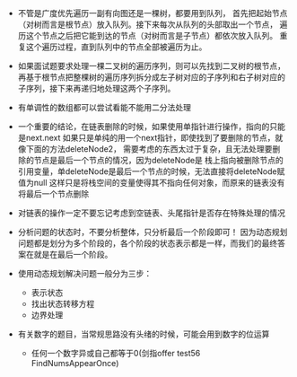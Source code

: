 - 不管是广度优先遍历一副有向图还是一棵树，都要用到队列，
首先把起始节点（对树而言是根节点）放入队列。接下来每次从队列的头部取出一个节点，
遍历这个节点之后把它能到达的节点（对树而言是子节点）都依次放入队列。
重复这个遍历过程，直到队列中的节点全部被遍历为止。

- 如果面试题要求处理一棵二叉树的遍历序列，则可以先找到二叉树的根节点，
再基于根节点把整棵树的遍历序列拆分成左子树对应的子序列和右子树对应的子序列，接下来再递归地处理这两个子序列。

- 有单调性的数组都可以尝试看能不能用二分法处理

- 一个重要的结论，在链表删除的时候，如果使用单指针进行操作，指向的只能是next.next
如果只是单纯的用一个next指针，即使找到了要删除的节点，就像下面的方法deleteNode2，
需要考虑的东西太过于复杂，且无法处理要删除的节点是最后一个节点的情况，因为deleteNode是
栈上指向被删除节点的引用变量，单deleteNode是最后一个节点的时候，无法直接将deleteNode赋值为null
这样只是将栈空间的变量使得其不指向任何对象，而原来的链表没有将最后一个节点删除

- 对链表的操作一定不要忘记考虑到空链表、头尾指针是否存在特殊处理的情况

- 分析问题的状态时，不要分析整体，只分析最后一个阶段即可！
因为动态规划问题都是划分为多个阶段的，各个阶段的状态表示都是一样，而我们的最终答案在就是在最后一个阶段。

- 使用动态规划解决问题一般分为三步：
    - 表示状态
    - 找出状态转移方程
    - 边界处理
  

- 有关数字的题目，当常规思路没有头绪的时候，可能会用到数字的位运算
    - 任何一个数字异或自己都等于0(剑指offer test56 FindNumsAppearOnce) 